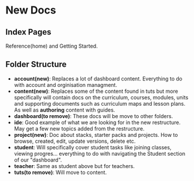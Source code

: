 
# New Docs

## Index Pages

Reference(home) and Getting Started.

## Folder Structure

- **account(new)**: Replaces a lot of dashboard content. Everything to do with account and orginisation managment.
- **content(new)**: Replaces some of the content found in tuts but more specifically will contain docs on the curriculum, courses, modules, units and supporting documents such as curriculum maps and lesson plans. As well as **authoring** content with guides.
- **dashboard(to remove)**: These docs will be move to other folders.
- **ide**: Good example of what we are looking for in the new restructure. May get a few new topics added from the restructure.
- **project(new)**: Doc about stacks, starter packs and projects. How to browse, created, edit, update versions, delete etc.
- **student**: Will specifically cover student tasks like joining classes, viewing progres... everything to do with navigating the Student section of our "dashboard".
- **teacher**: Same as student above but for teachers.
- **tuts(to remove)**: Will move to content.

